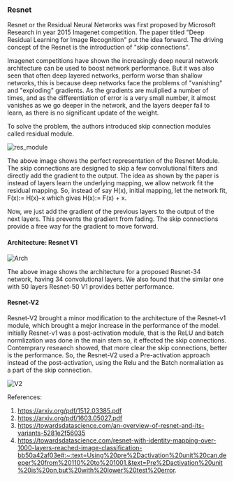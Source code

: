 ### Resnet

Resnet or the Residual Neural Networks was first proposed by Microsoft Research in year 2015 Imagenet competition. The paper titled "Deep Residual Learning for Image Recognition" put the idea forward. The driving concept of the Resnet is the introduction of "skip connections". 

Imagenet competitions have shown the increasingly deep neural network architecture can be used to boost network performance. But it was also seen that often deep layered networks, perform worse than shallow networks, this is because deep networks face the problems of "vanishing" and "exploding" gradients. As the gradients are muliplied a number of times, and as the differentiation of error is a very small number, it almost vanishes as we go deeper in the network, and the layers deeper fail to learn, as there is no significant update of the weight. 

To solve the problem, the authors introduced skip connection modules called residual module.

![res_module](https://media.geeksforgeeks.org/wp-content/uploads/20200424011510/Residual-Block.PNG)

The above image shows the perfect representation of the Resnet Module. The skip connections are designed to skip a few convolutional filters and directly add the gradient to the output. The idea as shown by the paper is instead of layers learn the underlying mapping, we allow network fit the residual mapping. So, instead of say H(x), initial mapping, let the network fit, F(x):= H(x)–x which gives H(x):= F(x) + x.

Now, we just add the gradient of the previous layers to the output of the next layers. This prevents the gradient from fading. The skip connections provide a free way for the gradient to move forward.

#### Architecture: Resnet V1

![Arch](https://miro.medium.com/max/3112/1*yy6Bbnp38MhcfDQbzOGf4A.png)

The above image shows the architecture for a proposed Resnet-34 network, having 34 convolutional layers. We also found that the similar one with 50 layers Resnet-50 V1 provides better performance.

#### Resnet-V2

Resnet-V2 brought a minor modification to the architecture of the Resnet-v1 module, which brought a mejor increase in the performance of the model. initially Resnet-v1 was a post-activation module, that is the ReLU and batch normlization was done in the main stem so, it effected the skip connections. Contemprary reseaech showed, that more clear the skip connections, better is the performance. So, the Resnet-V2 used a Pre-activation approach instead of the post-activation, using the Relu and the Batch normaliation as a part of the skip connection.

![V2](https://miro.medium.com/max/770/1*M5NIelQC33eN6KjwZRccoQ.png)

References:

1. https://arxiv.org/pdf/1512.03385.pdf
2. https://arxiv.org/pdf/1603.05027.pdf
3. https://towardsdatascience.com/an-overview-of-resnet-and-its-variants-5281e2f56035
4. https://towardsdatascience.com/resnet-with-identity-mapping-over-1000-layers-reached-image-classification-bb50a42af03e#:~:text=Using%20pre%2Dactivation%20unit%20can,deeper%20from%20110%20to%201001.&text=Pre%2Dactivation%20unit%20is%20on,but%20with%20lower%20test%20error.





